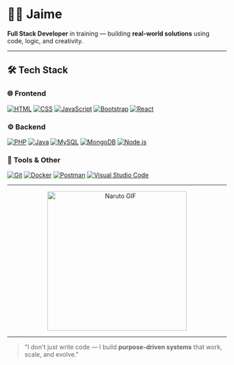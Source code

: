 # 👨‍💻 Jaime

**Full Stack Developer** in training — building **real-world solutions** using code, logic, and creativity.

---

## 🛠️ Tech Stack

### 🌐 Frontend
[![HTML](https://img.shields.io/badge/HTML5-E34F26?style=flat&logo=html5&logoColor=white)](https://developer.mozilla.org/en-US/docs/Web/HTML)
[![CSS](https://img.shields.io/badge/CSS3-1572B6?style=flat&logo=css3&logoColor=white)](https://developer.mozilla.org/en-US/docs/Web/CSS)
[![JavaScript](https://img.shields.io/badge/JavaScript-F7DF1E?style=flat&logo=javascript&logoColor=black)](https://developer.mozilla.org/en-US/docs/Web/JavaScript)
[![Bootstrap](https://img.shields.io/badge/Bootstrap-7952B3?style=flat&logo=bootstrap&logoColor=white)](https://getbootstrap.com/)
[![React](https://img.shields.io/badge/React-20232A?style=flat&logo=react&logoColor=61DAFB)](https://reactjs.org/)

### ⚙️ Backend
[![PHP](https://img.shields.io/badge/PHP-777BB4?style=flat&logo=php&logoColor=white)](https://www.php.net/)
[![Java](https://img.shields.io/badge/Java-ED8B00?style=flat&logo=java&logoColor=white)](https://www.java.com/)
[![MySQL](https://img.shields.io/badge/MySQL-4479A1?style=flat&logo=mysql&logoColor=white)](https://www.mysql.com/)
[![MongoDB](https://img.shields.io/badge/MongoDB-47A248?style=flat&logo=mongodb&logoColor=white)](https://www.mongodb.com/)
[![Node.js](https://img.shields.io/badge/Node.js-339933?style=flat&logo=nodedotjs&logoColor=white)](https://nodejs.org/)

### 🧰 Tools & Other
[![Git](https://img.shields.io/badge/Git-F05032?style=flat&logo=git&logoColor=white)](https://git-scm.com/)
[![Docker](https://img.shields.io/badge/Docker-2496ED?style=flat&logo=docker&logoColor=white)](https://www.docker.com/)
[![Postman](https://img.shields.io/badge/Postman-FF6C37?style=flat&logo=postman&logoColor=white)](https://www.postman.com/)
[![Visual Studio Code](https://img.shields.io/badge/VS_Code-007ACC?style=flat&logo=visualstudiocode&logoColor=white)](https://code.visualstudio.com/)

---

<p align="center">
  <img src="https://media4.giphy.com/media/v1.Y2lkPTc5MGI3NjExcTIwdG1tb3Y5ajMzM3lsbDlwbGFpazZkOHBncGlwZHl0a2VvMTFwMCZlcD12MV9pbnRlcm5hbF9naWZfYnlfaWQmY3Q9Zw/14lxrmDfI1vQhW/giphy.gif" 
       width="320" 
       alt="Naruto GIF" />
</p>

---

> "I don't just write code — I build **purpose-driven systems** that work, scale, and evolve."

<!-- Feel free to connect! -->
